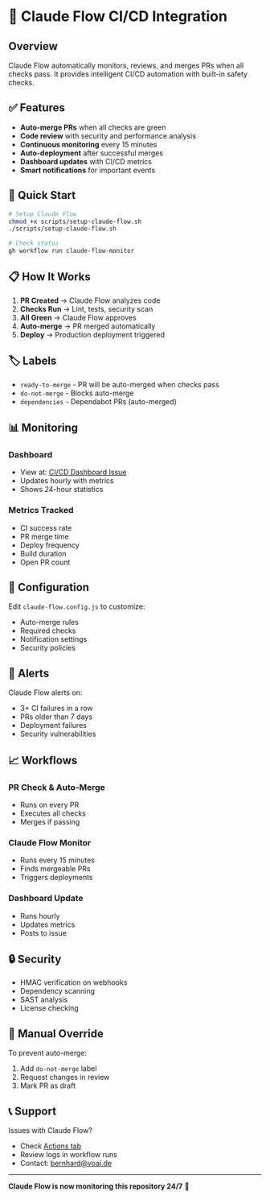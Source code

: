 # 🤖 Claude Flow CI/CD Integration

## Overview

Claude Flow automatically monitors, reviews, and merges PRs when all checks pass. It provides intelligent CI/CD automation with built-in safety checks.

## ✅ Features

- **Auto-merge PRs** when all checks are green
- **Code review** with security and performance analysis
- **Continuous monitoring** every 15 minutes
- **Auto-deployment** after successful merges
- **Dashboard updates** with CI/CD metrics
- **Smart notifications** for important events

## 🚀 Quick Start

```bash
# Setup Claude Flow
chmod +x scripts/setup-claude-flow.sh
./scripts/setup-claude-flow.sh

# Check status
gh workflow run claude-flow-monitor
```

## 📋 How It Works

1. **PR Created** → Claude Flow analyzes code
2. **Checks Run** → Lint, tests, security scan
3. **All Green** → Claude Flow approves
4. **Auto-merge** → PR merged automatically
5. **Deploy** → Production deployment triggered

## 🏷️ Labels

- `ready-to-merge` - PR will be auto-merged when checks pass
- `do-not-merge` - Blocks auto-merge
- `dependencies` - Dependabot PRs (auto-merged)

## 📊 Monitoring

### Dashboard
- View at: [CI/CD Dashboard Issue](https://github.com/Bernhard-Reiter/voai-ux-ui/issues?q=label:claude-flow-dashboard)
- Updates hourly with metrics
- Shows 24-hour statistics

### Metrics Tracked
- CI success rate
- PR merge time
- Deploy frequency
- Build duration
- Open PR count

## 🔧 Configuration

Edit `claude-flow.config.js` to customize:
- Auto-merge rules
- Required checks
- Notification settings
- Security policies

## 🚨 Alerts

Claude Flow alerts on:
- 3+ CI failures in a row
- PRs older than 7 days
- Deployment failures
- Security vulnerabilities

## 📈 Workflows

### PR Check & Auto-Merge
- Runs on every PR
- Executes all checks
- Merges if passing

### Claude Flow Monitor
- Runs every 15 minutes
- Finds mergeable PRs
- Triggers deployments

### Dashboard Update
- Runs hourly
- Updates metrics
- Posts to issue

## 🔒 Security

- HMAC verification on webhooks
- Dependency scanning
- SAST analysis
- License checking

## 🤝 Manual Override

To prevent auto-merge:
1. Add `do-not-merge` label
2. Request changes in review
3. Mark PR as draft

## 📞 Support

Issues with Claude Flow?
- Check [Actions tab](https://github.com/Bernhard-Reiter/voai-ux-ui/actions)
- Review logs in workflow runs
- Contact: bernhard@voai.de

---

**Claude Flow is now monitoring this repository 24/7** 🎉